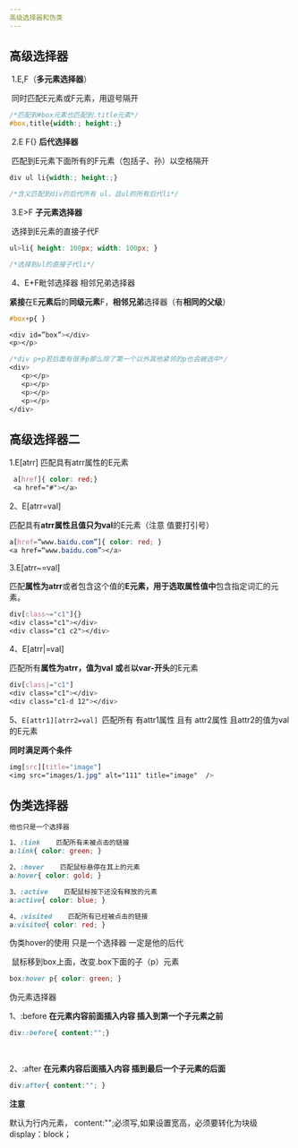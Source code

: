```yaml
---
高级选择器和伪类
---
```


## 高级选择器

​    1.E,F（**多元素选择器**）

​        同时匹配E元素或F元素，用逗号隔开

```css
/*匹配到#box元素也匹配到.title元素*/
#box,title{width:; height:;}
```

​    2.E F{}    **后代选择器**

​        匹配到E元素下面所有的F元素（包括子、孙）以空格隔开

```css
div ul li{width:; height:;}

/*含义匹配到div的后代所有 ul，且ul的所有后代li*/
```

​    3.E>F  **子元素选择器**

​        选择到E元素的直接子代F

```css
ul>li{ height: 100px; width: 100px; }

/*选择到ul的直接子代li*/
```

​    4、E+F毗邻选择器  相邻兄弟选择器

**紧接**在E**元素后**的**同级元素**F，**相邻兄弟**选择器（有**相同的父级**）    

```css
#box+p{ }

<div id=”box”></div>
<p></p>
```

```css
/*div p+p若后面有很多p那么除了第一个以外其他紧邻的p也会被选中*/
<div>
   <p></p>
   <p></p>
   <p></p>
   <p></p>
</div>
```

## 高级选择器二

1.E[atrr]    匹配具有atrr属性的E元素

```css
 a[href]{ color: red;}
 <a href="#"></a> 
```

2、E[atrr=val]    

匹配具有**atrr属性且值只为val**的E元素（注意    值要打引号）

```css
a[href=“www.baidu.com”]{ color: red; }
<a href=“www.baidu.com”></a>
```

3.E[atrr~=val]    

匹配**属性为atrr**或者包含这个值的**E元素，用于选取属性值中**包含指定词汇的元素。

```css
div[class~="c1"]{}
<div class="c1"></div>
<div class="c1 c2"></div>
```

4、E[atrr|=val]    

匹配所有**属性为atrr，值为val**  **或**者**以var-开头**的E元素

```css
div[class|="c1"]
<div class="c1"></div>
<div class="c1-d 12"></div>
```

5、`E[attr1][atrr2=val] `匹配所有 有attr1属性 且有    attr2属性 且attr2的值为val的E元素

**同时满足两个条件**

```css
img[src][title="image"]
<img src="images/1.jpg" alt="111" title="image"  />
```

## 伪类选择器

```css
他也只是一个选择器

1、:link    匹配所有未被点击的链接
a:link{ color: green; }

2、:hover    匹配鼠标悬停在其上的元素
a:hover{ color: gold; }

3、:active    匹配鼠标按下还没有释放的元素
a:active{ color: blue; }

4、:visited    匹配所有已经被点击的链接
a:visited{ color: red; }
```

伪类hover的使用   只是一个选择器 一定是他的后代

​        鼠标移到box上面，改变.box下面的子（p）元素

```css
box:hover p{ color: green; }
```

伪元素选择器 

1、:before    **在元素内容前面插入内容 插入到第一个子元素之前**

```css
div::before{ content:"";}
```

​    

2、:after   **在元素内容后面插入内容 插到最后一个子元素的后面**

```css
div:after{ content:""; }
```

 **注意**

默认为行内元素， content:"";必须写,如果设置宽高，必须要转化为块级display：block；